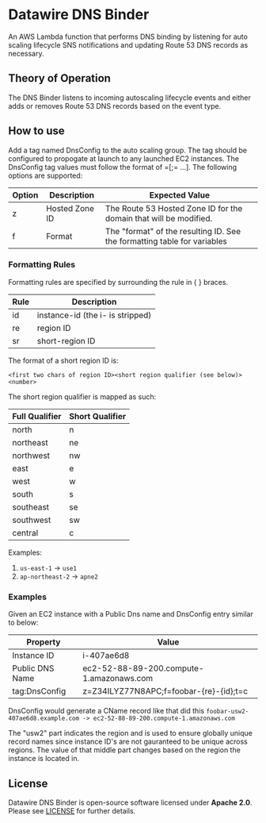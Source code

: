 # Datawire DNS Binder

An AWS Lambda function that performs DNS binding by listening for auto scaling lifecycle SNS notifications and updating Route 53 DNS records as necessary.

## Theory of Operation

The DNS Binder listens to incoming autoscaling lifecycle events and either adds or removes Route 53 DNS records based on the event type.

## How to use

Add a tag named DnsConfig to the auto scaling group. The tag should be configured to propogate at launch to any launched EC2 instances. The DnsConfig tag values must follow the format of <key>=<value>[;<key>=<value> ...]. The following options are supported:

| Option |   Description   | Expected Value                                                           |
|--------|-----------------|------------------------------------------------------------------------- |
|   z    | Hosted Zone ID  | The Route 53 Hosted Zone ID for the domain that will be modified.        |
|   f    | Format          | The "format" of the resulting ID. See the formatting table for variables | 

### Formatting Rules

Formatting rules are specified by surrounding the rule in { } braces. 

| Rule | Description                      |
|------|----------------------------------|
|  id  | instance-id (the i- is stripped) |
|  re  | region ID                        |
|  sr  | short-region ID                  |

The format of a short region ID is:

`<first two chars of region ID><short region qualifier (see below)><number>`

The short region qualifier is mapped as such:

| Full Qualifier | Short Qualifier |
|----------------|-----------------|
| north          | n               |
| northeast      | ne              |
| northwest      | nw              |
| east           | e               |
| west           | w               |
| south          | s               |
| southeast      | se              |
| southwest      | sw              |
| central        | c               |

Examples:

1. `us-east-1` -> `use1`
2. `ap-northeast-2` -> `apne2`

### Examples

Given an EC2 instance with a Public Dns name and DnsConfig entry similar to below:

| Property        | Value                                    |
|-----------------|------------------------------------------|
| Instance ID     | i-407ae6d8                               |
| Public DNS Name | ec2-52-88-89-200.compute-1.amazonaws.com |
| tag:DnsConfig   | z=Z34ILYZ77N8APC;f=foobar-{re}-{id};t=c  |

DnsConfig would generate a CName record like that did this `foobar-usw2-407ae6d8.example.com -> ec2-52-88-89-200.compute-1.amazonaws.com`

The "usw2" part indicates the region and is used to ensure globally unique record names since instance ID's are not gauranteed to be unique across regions. The value of that middle part changes based on the region the instance is located in.

## License

Datawire DNS Binder is open-source software licensed under **Apache 2.0**. Please see [LICENSE](LICENSE) for further details.